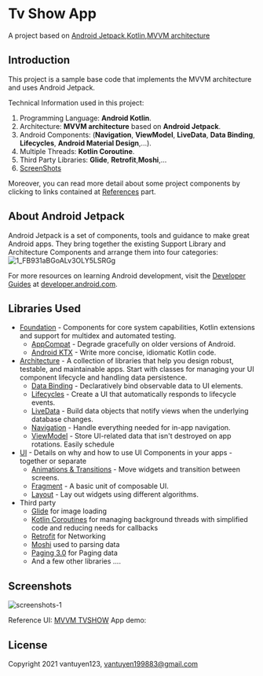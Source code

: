 Tv Show App 
=============================================
A project based on [Android Jetpack](https://developer.android.com/jetpack),[Kotlin](https://kotlinlang.org/),[MVVM architecture](https://en.wikipedia.org/wiki/Model%E2%80%93view%E2%80%93viewmodel)

**Introduction**
---------------
This project is a sample base code that implements the MVVM architecture and uses Android Jetpack.

Technical Information used in this project:

1. Programming Language: **Android Kotlin**.
2. Architecture: **MVVM architecture** based on **Android Jetpack**.
3. Android Components: (**Navigation**, **ViewModel**, **LiveData**, **Data Binding**, **Lifecycles**, **Android Material Design**,...).
4. Multiple Threads: **Kotlin Coroutine**.
5. Third Party Libraries: **Glide**, **Retrofit**,**Moshi**,...
6. [ScreenShots]()

Moreover, you can read more detail about some project components by clicking to links contained at [References]() part.

About Android Jetpack
---------------------

Android Jetpack is a set of components, tools and guidance to make great Android apps. They bring
together the existing Support Library and Architecture Components and arrange them into four
categories:
![1_FB931aBGoALv3OLY5LSRGg](https://user-images.githubusercontent.com/68177953/112198646-e9e72500-8c3f-11eb-8336-7754ebb912fd.png)

For more resources on learning Android development, visit the
[Developer Guides](https://developer.android.com/guide/) at
[developer.android.com](https://developer.android.com).

Libraries Used
--------------

* [Foundation](https://developer.android.com/jetpack) - Components for core system capabilities, Kotlin extensions and support for
  multidex and automated testing.
   * [AppCompat](https://developer.android.com/topic/libraries/support-library/packages#v7-appcompat) - Degrade gracefully on older versions of Android.
   * [Android KTX](https://developer.android.com/kotlin/ktx) - Write more concise, idiomatic Kotlin code.
* [Architecture](https://developer.android.com/topic/libraries/architecture) - A collection of libraries that help you design robust, testable, and
  maintainable apps. Start with classes for managing your UI component lifecycle and handling data
  persistence.
   * [Data Binding](https://developer.android.com/topic/libraries/data-binding/) - Declaratively bind observable data to UI elements.
   * [Lifecycles](https://developer.android.com/topic/libraries/architecture/lifecycle) - Create a UI that automatically responds to lifecycle events.
   * [LiveData](https://developer.android.com/topic/libraries/architecture/livedata) - Build data objects that notify views when the underlying database changes.
   * [Navigation](https://developer.android.com/guide/navigation) - Handle everything needed for in-app navigation.
   * [ViewModel](https://developer.android.com/topic/libraries/architecture/viewmodel) - Store UI-related data that isn't destroyed on app rotations. Easily schedule
* [UI]() - Details on why and how to use UI Components in your apps - together or separate
  * [Animations & Transitions](https://developer.android.com/training/animation/) - Move widgets and transition between screens.
  * [Fragment](https://developer.android.com/guide/fragments) - A basic unit of composable UI.
  * [Layout](https://developer.android.com/guide/topics/ui/declaring-layout) - Lay out widgets using different algorithms.
* Third party
  * [Glide](https://bumptech.github.io/glide/) for image loading
  * [Kotlin Coroutines](https://kotlinlang.org/docs/coroutines-overview.html) for managing background threads with simplified code and reducing needs for callbacks
  * [Retrofit](https://square.github.io/retrofit/) for Networking
  * [Moshi](https://square.github.io/moshi/1.x/moshi/) used to parsing data
  * [Paging 3.0](https://developer.android.com/topic/libraries/architecture/paging/v3-overview) for Paging data 
  * And a few other libraries ....

Screenshots
-----------
![screenshots-1](https://user-images.githubusercontent.com/68177953/112791671-3bead900-908c-11eb-8317-d8a0d99362b2.jpg)

Reference UI: [MVVM TVSHOW](https://www.youtube.com/playlist?list=PLam6bY5NszYOUDKwe-6tVhb3zVevwbHiK)
App demo: 

License
-------
Copyright 2021 vantuyen123, vantuyen199883@gmail.com

  
  
